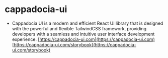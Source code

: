 # cappadocia-ui
- Cappadocia UI is a modern and efficient React UI library that is designed with the powerful and flexible TailwindCSS framework, providing developers with a seamless and intuitive user interface development experience.
[https://cappadocia-ui.com](https://cappadocia-ui.com)
[https://cappadocia-ui.com/storybook](https://cappadocia-ui.com/storybook)
